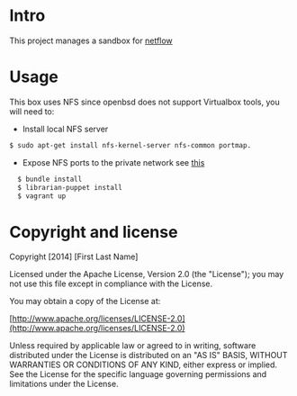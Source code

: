 # Intro 
This project manages a sandbox for [netflow](url)

# Usage

This box uses NFS since openbsd does not support Virtualbox tools, you will need to:

 * Install local NFS server
```bash
$ sudo apt-get install nfs-kernel-server nfs-common portmap.
```

 * Expose NFS ports to the private network see [this](http://askubuntu.com/questions/103910/nfs-is-blocked-by-ufw-even-though-ports-are-opened)

```bash
  $ bundle install 
  $ librarian-puppet install 
  $ vagrant up
```

# Copyright and license

Copyright [2014] [First Last Name]

Licensed under the Apache License, Version 2.0 (the "License");
you may not use this file except in compliance with the License.

You may obtain a copy of the License at:

  [http://www.apache.org/licenses/LICENSE-2.0](http://www.apache.org/licenses/LICENSE-2.0)

Unless required by applicable law or agreed to in writing, software
distributed under the License is distributed on an "AS IS" BASIS,
WITHOUT WARRANTIES OR CONDITIONS OF ANY KIND, either express or implied.
See the License for the specific language governing permissions and
limitations under the License.
